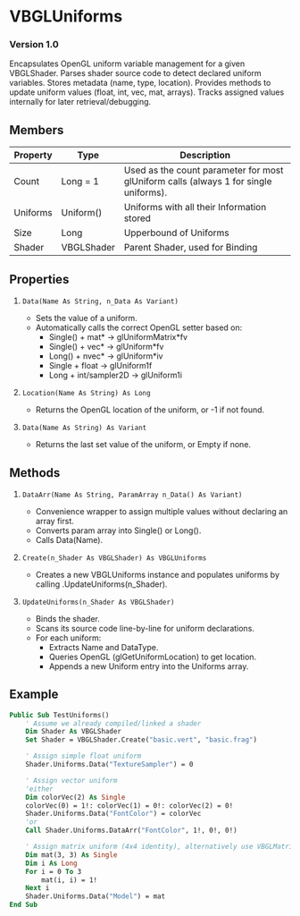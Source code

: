 # VBGLUniforms
### Version 1.0

Encapsulates OpenGL uniform variable management for a given VBGLShader.
Parses shader source code to detect declared uniform variables.
Stores metadata (name, type, location).
Provides methods to update uniform values (float, int, vec, mat, arrays).
Tracks assigned values internally for later retrieval/debugging.

## Members

| Property    | Type          | Description |
| --------    | -------       | -------     |
| Count       | Long = 1      | Used as the count parameter for most glUniform calls (always 1 for single uniforms).
| Uniforms    | Uniform()     | Uniforms with all their Information stored
| Size        | Long          | Upperbound of Uniforms
| Shader      | VBGLShader    | Parent Shader, used for Binding

## Properties
1. `Data(Name As String, n_Data As Variant)`
    * Sets the value of a uniform.
    * Automatically calls the correct OpenGL setter based on:
        + Single() + mat*  → glUniformMatrix*fv
        + Single() + vec*  → glUniform*fv
        + Long()   + nvec* → glUniform*iv
        + Single   + float → glUniform1f
        + Long     + int/sampler2D → glUniform1i

2. `Location(Name As String) As Long`
    * Returns the OpenGL location of the uniform, or -1 if not found.

3. `Data(Name As String) As Variant`
    * Returns the last set value of the uniform, or Empty if none.

## Methods
1. `DataArr(Name As String, ParamArray n_Data() As Variant)`
    * Convenience wrapper to assign multiple values without declaring an array first.
    * Converts param array into Single() or Long().
    * Calls Data(Name).

2. `Create(n_Shader As VBGLShader) As VBGLUniforms`
    * Creates a new VBGLUniforms instance and populates uniforms by calling .UpdateUniforms(n_Shader).

3. `UpdateUniforms(n_Shader As VBGLShader)`
    * Binds the shader.
    * Scans its source code line-by-line for uniform declarations.
    * For each uniform:
        + Extracts Name and DataType.
        + Queries OpenGL (glGetUniformLocation) to get location.
        + Appends a new Uniform entry into the Uniforms array.

## Example
```vb
Public Sub TestUniforms()
    ' Assume we already compiled/linked a shader
    Dim Shader As VBGLShader
    Set Shader = VBGLShader.Create("basic.vert", "basic.frag")

    ' Assign simple float uniform
    Shader.Uniforms.Data("TextureSampler") = 0

    ' Assign vector uniform
    'either
    Dim colorVec(2) As Single
    colorVec(0) = 1!: colorVec(1) = 0!: colorVec(2) = 0!
    Shader.Uniforms.Data("FontColor") = colorVec
    'or
    Call Shader.Uniforms.DataArr("FontColor", 1!, 0!, 0!)

    ' Assign matrix uniform (4x4 identity), alternatively use VBGLMatrix.Data
    Dim mat(3, 3) As Single
    Dim i As Long
    For i = 0 To 3
        mat(i, i) = 1!
    Next i
    Shader.Uniforms.Data("Model") = mat
End Sub
```